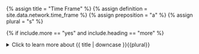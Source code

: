 <!-- TITLE AND DEFINITION starts -->

{% assign title = "Time Frame" %}
{% assign definition = site.data.network.time_frame %}
{% assign preposition = "a" %}
{% assign plural = "s" %}

<!--------------------------------------------- TITLE AND DEFINITION ends -->

{% if include.more == "yes" and include.heading == "more" %}
<details class='detailsCollapsible'><summary class='nobr'>Click to learn more about {{ title | downcase }}{{plural}}
</summary>
{% endif %}

{% if include.heading != "" and include.heading != "more" %}
{{include.heading}} {{title}}
{% endif %}

{% if include.icon != "no" %} 

{% if include.table == "yes" and include.icon != "no" %}
<table class='definitionTable'><tr><td>
{% endif %}

<img src='images/icons/nodes/png{{include.icon}}/{{ title | downcase | replace: " ", "-" }}.png' />

{% if include.table == "yes" and include.icon != "no" %}
</td><td>
{% endif %}

{% endif %}

{% if include.definition == "bold" %}
<strong>{{ definition }}</strong>
{% else %}
{% if include.definition != "no" %}
{{ definition }}
{% endif %}
{% endif %}

{% if include.table == "yes" and include.icon != "no" %}
</td></tr></table>
{% endif %}

{% if include.more == "yes" and include.content == "more" and include.heading != "more" %}
<details class='detailsCollapsible'><summary class='nobr'>Click to learn more about {{ title | downcase }}{{plural}}
</summary>
{% endif %}

{% if include.content != "no" %}

<!--------------------------------------------- CONTENT starts -->

In the context of backtesting sessions, what time frame you decide to run the session depends on the trading system being tested. If the trading system makes decisions based on the 1-hour candle and above, then ```01-hs``` may be the best choice. However, if decisions are influenced by sub-hour candles then you should match the time frame accordingly.

In other words, in backtesting sessions, you should match the time frame to the smallest period on which the trading system makes decisions.

In the context of live sessions, that is, paper trading, forward testing, and live trading, you should run the session on the ```01-min``` time frame so that the trading bot reacts fast when the price tags the take profit or stop loss targets. Remember that stop and take profit orders are not placed at the exchange after the take position event, that is, once you enter the position. Instead, the trading bot checks the current price upon each execution cycle and determines whether targets have been hit or not. If targets are hit, only then orders are placed. That is why running live trading sessions at the ```01-min``` time frame is recommended. Learn more about the [management](suite-strategies-manage.html) of take profit and stop loss targets.

If for whatever reason you don't need to minimize the potential for slippage when hitting stop or take profit targets, you may choose whatever time frame you like, taking into account the explanations below.

{{include.heading}}## Why the Time Frame Matters

{% include callout.html type="success" content="Running trading sessions of any given trading system on different time frames may produce different results. This is because the behavior of a trading session may vary depending on how well the time frame on which the session is run matches the logic of the strategy." %}

This is why:

The trading bot evaluates closed candles only. At any given point in time, the current candle in each time frame is the candle that closed last.

*For example:*

Let's say it's ```2020-06-11T11:39:30:00.000Z```, that is, 11 hours, 39 minutes and 30 seconds of June 11th, 2020.

* The current 1-minute candle is the one which closed at 11:38:59.999.
* The current 5-minute candle is the one which closed at 11:34:59.999.
* The current 30-minute candle is the one which closed at 11:29:59.999.
* The current 1-hour candle is the one which closed at 10:59:59.999.
* The current 2-hour candle is the one which closed at 09:59:59.999.
* The current 6-hour candle is the one which closed at 05:59:59.999.
* The current 24-hour candle is the one which closed at 23:59:59.999 of June 10th!

... and so on.

Let's say the trading system implements conditions that evaluate 30-minute and 1-hour candles.

If a session is run at the 30-minutes time frame, all 30-minutes candles are evaluated. Also, all 1-hour candles are evaluated twice.

However, if the session is run at the 1-hour time frame, only one out of two 30-minute candles are evaluated.

And if the session is run at the 2-hour time frame, only one out of four 30-minute candles and one out of two 1-hour candles are evaluated.

This means that running the session (for this particular trading system) at the 30-minute time frame has higher probabilities of conditions evaluating 30-minute candles to be ```true``` during the session.

{% include callout.html type="success" content="In other words, when running the session on time frames higher than the time frame on which decisions are made, chances are the bot will eventually skip candles on which conditions would have evaluated true, potentially skipping trading opportunities." %}

The above is true for all types of trading sessions.

{{include.heading}}## Backtesting Vs. Live Sessions

In a backtesting session, the collection of candles evaluated is determined by the time frame selected to better simulate what would happen if the live trading session was run in the same time frame.


<!--------------------------------------------- CONTENT ends -->

{% endif %}

{% if include.more == "yes" and include.content != "more" and include.heading != "more" %}
<details class='detailsCollapsible'><summary class='nobr'>Click to learn more about {{ title | downcase }}{{plural}}
</summary>
{% endif %}

{% if include.adding != "" %}

{{include.adding}} Adding {{preposition}} {{title}} Node

<!--------------------------------------------- ADDING starts -->

To add a parameter that may be missing, select *Add Missing Params* on the parameters node menu. 

<!-- ADDING ends -->

{% endif %}

{% if include.configuring != "" %}

{{include.configuring}} Configuring the {{title}}

<!-- CONFIGURING starts -->

Select *Configure Time Frame* on the menu to access the configuration.

```js
{
"value": "01-min"
}
```

* ```value``` is the setting for the time frame. You may use any of the values below.

Available options at the sub-hour level are:

```json
01-min
02-min
03-min
04-min
05-min
10-min
15-min
20-min
30-min
45-min
```

Available options at larger time frames are:

```json
01-hs
02-hs
03-hs
04-hs
06-hs
08-hs
12-hs
24-hs
```

<!--------------------------------------------- CONFIGURING ends -->

{% endif %}

{% if include.starting != "" %}

{{include.starting}} Starting {{preposition}} {{title}}

<!--------------------------------------------- STARTING starts -->

XXXXXXXXXXXXXXXXXXXXXXXXXXXXXXXXXXXXXXXXXXXXXXXXXXXXXX

<!--------------------------------------------- STARTING ends -->

{% endif %}

{% if include.more == "yes" %}
</details>
{% endif %}

